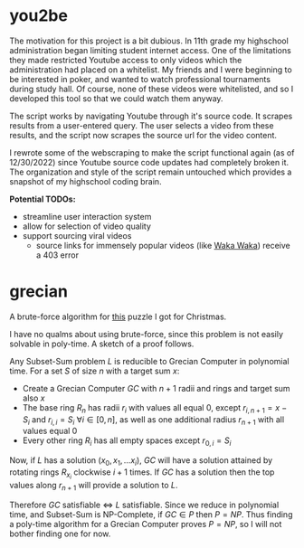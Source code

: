 # you2be
The motivation for this project is a bit dubious. In 11th grade my highschool administration began limiting student internet access. One of the limitations they made restricted Youtube access to only videos which the administration had placed on a whitelist. My friends and I were beginning to be interested in poker, and wanted to watch professional tournaments during study hall. Of course, none of these videos were whitelisted, and so I developed this tool so that we could watch them anyway.

The script works by navigating Youtube through it's source code. It scrapes results from a user-entered query. The user selects a video from these results, and the script now scrapes the source url for the video content. 

I rewrote some of the webscraping to make the script functional again (as of 12/30/2022) since Youtube source code updates had completely broken it. The organization and style of the script remain untouched which provides a snapshot of my highschool coding brain.

 **Potential TODOs:**
- streamline user interaction system
- allow for selection of video quality
- support sourcing viral videos
  - source links for immensely popular videos (like [Waka Waka](https://www.youtube.com/watch?v=pRpeEdMmmQ0)) receive a 403 error 


# grecian
A brute-force algorithm for [this](https://projectgeniusinc.com/grecian-computer/) puzzle I got for Christmas.

I have no qualms about using brute-force, since this problem is not easily solvable in poly-time. A sketch of a proof follows.

Any Subset-Sum problem $L$ is reducible to Grecian Computer in polynomial time. For a set $S$ of size $n$ with a target sum $x$:
- Create a Grecian Computer $GC$ with $n+1$ radii and rings and target sum also $x$
- The base ring $R_n$ has radii $r_i$ with values all equal $0$, except $r_{i, n+1}=x-S_i$ and $r_{i,i}=S_i$ $\forall{i}\in[0,n]$, as well as one additional radius $r_{n+1}$ with all values equal $0$
- Every other ring $R_i$ has all empty spaces except $r_{0,i}=S_i$

Now, if $L$ has a solution $(x_0, x_1, ... x_i)$, $GC$ will have a solution attained by rotating rings $R_{x_i}$ clockwise $i+1$ times. If $GC$ has a solution then the top values along $r_{n+1}$ will provide a solution to $L$.

Therefore $GC$ satisfiable $\iff$ $L$ satisfiable. Since we reduce in polynomial time, and Subset-Sum is NP-Complete, if $GC\in{P}$ then $P=NP$. Thus finding a poly-time algorithm for a Grecian Computer proves $P=NP$, so I will not bother finding one for now.
